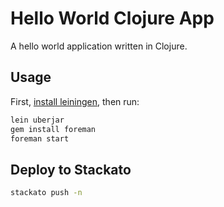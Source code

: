 # Hello World Clojure App

A hello world application written in Clojure.

## Usage

First, [install leiningen](http://leiningen.org/), then run:

```bash
lein uberjar
gem install foreman
foreman start
```

## Deploy to Stackato

```bash
stackato push -n
```
